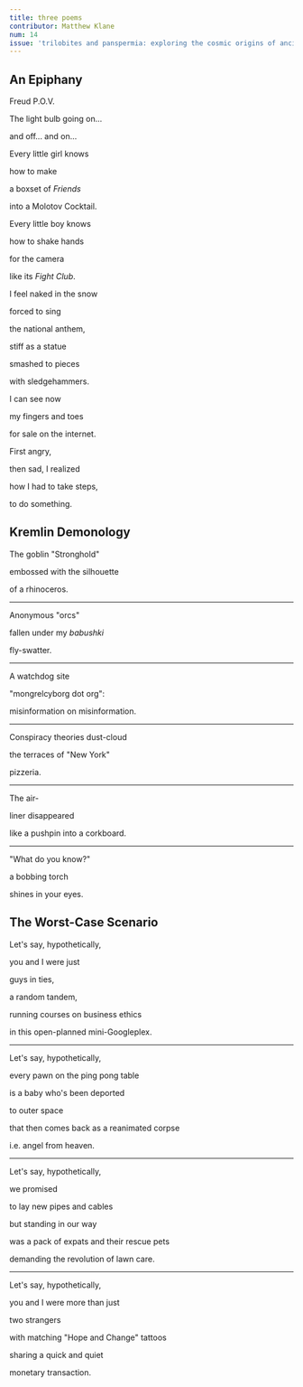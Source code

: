 ```yaml
---
title: three poems
contributor: Matthew Klane
num: 14
issue: 'trilobites and panspermia: exploring the cosmic origins of ancient life'
---
```


## An Epiphany

Freud P.O.V.

The light bulb going on...

and off... and on...

Every little girl knows

how to make

a boxset of *Friends*

into a Molotov Cocktail.

Every little boy knows

how to shake hands

for the camera

like its *Fight Club*.

I feel naked in the snow

forced to sing

the national anthem,

stiff as a statue

smashed to pieces

with sledgehammers.

I can see now

my fingers and toes

for sale on the internet.

First angry,

then sad, I realized

how I had to take steps,

to do something.

## Kremlin Demonology

The goblin "Stronghold"

embossed with the silhouette

of a rhinoceros.

---

Anonymous "orcs"

fallen under my *babushki*

fly-swatter.

---

A watchdog site

"mongrelcyborg dot org":

misinformation on misinformation.

---

Conspiracy theories dust-cloud

the terraces of "New York"

pizzeria.

---

The air-

liner disappeared

like a pushpin into a corkboard.

---

"What do you know?"

a bobbing torch

shines in your eyes.

## The Worst-Case Scenario

Let's say, hypothetically,

you and I were just

guys in ties,

a random tandem,

running courses on business ethics

in this open-planned mini-Googleplex.

---

Let's say, hypothetically,

every pawn on the ping pong table

is a baby who's been deported

to outer space

that then comes back as a reanimated corpse

i.e. angel from heaven.

---

Let's say, hypothetically,

we promised

to lay new pipes and cables

but standing in our way

was a pack of expats and their rescue pets

demanding the revolution of lawn care.

---

Let's say, hypothetically,

you and I were more than just

two strangers

with matching "Hope and Change" tattoos

sharing a quick and quiet

monetary transaction.

